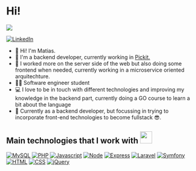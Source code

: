 <h1> Hi! </h1>
<p align='center'>
</p>

<p>
  <a href="https://github.com/DenverCoder1/readme-typing-svg"><img src="https://readme-typing-svg.herokuapp.com?&font=IBM+Plex+Sans&color=abcdef&size=20&lines=Welcome+to+my+GitHub!;I'm Matias!;Backend developer+++;" /></a>
</p>

   <a href="https://www.linkedin.com/in/matias-gonzalez97/" target="_blank">
    <img target="_blank" alt="LinkedIn" src="https://img.shields.io/badge/LinkedIn-0077B5?style=for-the-badge&logo=linkedin&logoColor=white">
  </a>   

- 👋 Hi! I'm Matias.
- 💼 I'm a backend developer, currently working in <a href="https://pickit.com.ar/pickit-para-ecommerce.html?utm_source=google&utm_medium=cpc&utm_campaign=sellers-brand&utm_content=env%C3%ADo&&utm_campaign=&utm_term=pickit&utm_source=adwords&utm_medium=ppc&ctf_src=g&ctf_net=adwords&ctf_mt=b&ctf_grp=147154819393&ctf_ver=1&ctf_cam=19632919353&ctf_kw=pickit&ctf_acc=6727245662&ctf_ad=646786631435&ctf_tgt=kwd-271332333&gclid=Cj0KCQjwm66pBhDQARIsALIR2zAuC0TLIX1bzOhsLo6O9CmYLfvAaSith7iUIEG7W1Z2Mte2Pzrdh_waAsBCEALw_wcB">Pickit.</a>
- 📆 I worked more on the server side of the web but also doing some frontend when needed, currently working in a microservice oriented arquitechture.
- 👨‍🎓 Software engineer student
- 💻 I love to be in touch with different technologies and improving my knowledge in the backend part, currently doing a GO course to learn a bit about the language
- 🎢 Currently as a backend developer, but focussing in trying to incorporate front-end technologies to become fullstack 😎.

<h2> Main technologies that I work with <img src = "https://media2.giphy.com/media/QssGEmpkyEOhBCb7e1/giphy.gif?cid=ecf05e47a0n3gi1bfqntqmob8g9aid1oyj2wr3ds3mg700bl&rid=giphy.gif" width = 32px> </h2>


<a href="https://www.mysql.com/"><img alt="MySQL" src="https://img.shields.io/badge/-Mysql-blue"></a>
<a href="https://www.php.net/"><img alt="PHP" src="https://img.shields.io/badge/-PHP-blue"></a>
<a href="https://www.javascript.com/" target="_blank"><img alt="Javascript" src="https://img.shields.io/badge/-Javascript-orange"></a>
<a href="https://nodejs.org/es/" target="_blank"><img alt="Node" src="https://img.shields.io/badge/-NodeJS-green"></a>
<a href="https://expressjs.com/es/"><img alt="Express" src="https://img.shields.io/badge/-Express-lightgrey"></a>
<a href="https://laravel.com/"><img alt="Laravel" src="https://img.shields.io/badge/-Laravel-red"></a>
<a href="https://symfony.es/"><img alt="Symfony" src="https://img.shields.io/badge/-Symfony-purple"></a>
<a href=""><img alt="HTML" src="https://img.shields.io/badge/-HTML-white"></a>
<a href=""><img alt="CSS" src="https://img.shields.io/badge/-CSS-blue"></a>
<a href=""><img alt="jQuery" src="https://img.shields.io/badge/-Jquery-yellowgreen"></a>


